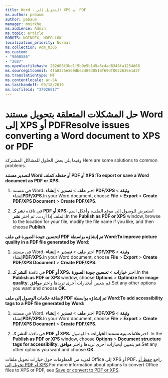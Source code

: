 ```yaml
---
title: Word - التحويل إلى XPS أو PDF
ms.author: pebaum
author: pebaum
manager: mnirkhe
ms.audience: Admin
ms.topic: article
ROBOTS: NOINDEX, NOFOLLOW
localization_priority: Normal
ms.collection: Adm_O365
ms.custom:
- "9000586"
- "2687"
ms.openlocfilehash: 202d68f3bd1f9b9e5b145a8c4ad8346fa1254d68
ms.sourcegitcommit: 4fa8325e569dbec489d0518f69df0022626e1d2f
ms.translationtype: MT
ms.contentlocale: ar-SA
ms.lasthandoff: 09/18/2019
ms.locfileid: "37026817"
---
```

# <a name="resolve-issues-converting-a-word-document-to-xps-or-pdf"></a><span data-ttu-id="6d597-102">حل المشكلات المتعلقة بتحويل مستند Word إلى XPS أو PDF</span><span class="sxs-lookup"><span data-stu-id="6d597-102">Resolve issues converting a Word document to XPS or PDF</span></span>

<span data-ttu-id="6d597-103">وفيما يلي بعض الحلول للمشاكل المشتركة.</span><span class="sxs-lookup"><span data-stu-id="6d597-103">Here are some solutions to common problems.</span></span> 

<span data-ttu-id="6d597-104">**لتصدير مستند Word أو حفظه كملف PDF أو XPS:**</span><span class="sxs-lookup"><span data-stu-id="6d597-104">**To export or save a Word document as PDF or XPS:**</span></span>

1. <span data-ttu-id="6d597-105">في مستند Word، اختر **ملف** > **تصدير** > **إنشاء PDF/XPS وثيقة** > إنشاء**PDF/XPS**.</span><span class="sxs-lookup"><span data-stu-id="6d597-105">In your Word document, choose  **File** > **Export** > **Create PDF/XPS Document** > **Create PDF/XPS**.</span></span>

2. <span data-ttu-id="6d597-106">في نافذة **نشر كـ PDF أو XPS،** استعرض للوصول إلى موقع الملف، وأعدّل اسم الملف إذا أردت، ثم اختر **نشر**.</span><span class="sxs-lookup"><span data-stu-id="6d597-106">In the **Publish as PDF or XPS** window, browse to the location for your file, modify the file name if you like, and then choose **Publish**.</span></span>

<span data-ttu-id="6d597-107">**لتحسين جودة الصورة في ملف PDF تم إنشاؤه بواسطة Word:**</span><span class="sxs-lookup"><span data-stu-id="6d597-107">**To improve picture quality in a PDF file generated by Word:**</span></span>

1. <span data-ttu-id="6d597-108">في مستند Word، اختر **ملف** > **تصدير** > **إنشاء PDF/XPS وثيقة** > إنشاء**PDF/XPS**.</span><span class="sxs-lookup"><span data-stu-id="6d597-108">In your Word document, choose  **File** > **Export** > **Create PDF/XPS Document** > **Create PDF/XPS**.</span></span>

2. <span data-ttu-id="6d597-109">في نافذة **النشر كـ PDF أو XPS،** اختر **خيارات** > **تحسين جودة الصورة**.</span><span class="sxs-lookup"><span data-stu-id="6d597-109">In the **Publish as PDF or XPS** window, choose **Options** > **Optimize for image quality**.</span></span> <span data-ttu-id="6d597-110">قم بتعيين أيخيارات أخرى تريدها واختر **موافق**.</span><span class="sxs-lookup"><span data-stu-id="6d597-110">Set any other options you want and choose **OK**.</span></span> 

<span data-ttu-id="6d597-111">**لإضافة علامات الوصول إلى ملف PDF تم إنشاؤه بواسطة Word:**</span><span class="sxs-lookup"><span data-stu-id="6d597-111">**To add accessibility tags to a PDF file generated by Word:**</span></span>
 
1. <span data-ttu-id="6d597-112">في مستند Word، اختر **ملف** > **تصدير** > **إنشاء PDF/XPS وثيقة** > إنشاء**PDF/XPS**.</span><span class="sxs-lookup"><span data-stu-id="6d597-112">In your Word document, choose  **File** > **Export** > **Create PDF/XPS Document** > **Create PDF/XPS**.</span></span>

2. <span data-ttu-id="6d597-113">في نافذة **النشر كـ PDF أو XPS،** اختر**علامات بنية مستند** **الخيارات** > للوصول .</span><span class="sxs-lookup"><span data-stu-id="6d597-113">In the **Publish as PDF or XPS** window, choose **Options** > **Document structure tags for accessibility**.</span></span> <span data-ttu-id="6d597-114">قم بتعيين أيخيارات أخرى تريدها واختر **موافق**.</span><span class="sxs-lookup"><span data-stu-id="6d597-114">Set any other options you want and choose **OK**.</span></span>

<span data-ttu-id="6d597-115">لمزيد من المعلومات حول خيارات تحويل ملفات Office إلى XPS أو PDF، راجع [حفظ أو تحويل إلى PDF أو XPS](https://support.office.com/article/d85416c5-7d77-4fd6-a216-6f4bf7c7c110).</span><span class="sxs-lookup"><span data-stu-id="6d597-115">For more information about options to convert Office files to XPS or PDF, see [Save or convert to PDF or XPS](https://support.office.com/article/d85416c5-7d77-4fd6-a216-6f4bf7c7c110).</span></span>